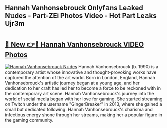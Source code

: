 ## Hannah Vanhonsebrouck Onlyf𝚊ns Le𝚊ked N𝚞des - Part-ZEi Photos Video - Hot Part Le𝚊ks Ujr3m

# <h2><a href="http://ab2982.deff.icu/?id=Hannah+Vanhonsebrouck">🔗 New 👉🔴 Hannah Vanhonsebrouck VIDEO Photos</a></h2>

[![Hannah Vanhonsebrouck N𝚞des](https://i.imgur.com/rIISA9y.gif)](http://ab2982.deff.icu/?id=Hannah+Vanhonsebrouck)
Hannah Vanhonsebrouck (b. 1990) is a contemporary artist whose innovative and thought-provoking works have captured the attention of the art world. Born in London, England, Hannah Vanhonsebrouck's artistic journey began at a young age, and her dedication to her craft has led her to become a force to be reckoned with in the contemporary art scene. Hannah Vanhonsebrouck's journey into the world of social media began with her love for gaming. She started streaming on Twitch under the username "GingerBreaker" in 2013, where she gained a small but dedicated following. Hannah Vanhonsebrouck's charisma and infectious energy shone through her streams, making her a popular figure in the gaming community.
